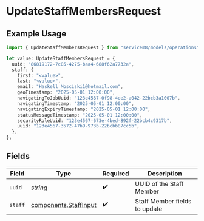 # UpdateStaffMembersRequest

## Example Usage

```typescript
import { UpdateStaffMembersRequest } from "servicem8/models/operations";

let value: UpdateStaffMembersRequest = {
  uuid: "86819172-7c85-4275-baa4-688f62a7732a",
  staff: {
    first: "<value>",
    last: "<value>",
    email: "Haskell_Mosciski1@hotmail.com",
    geoTimestamp: "2025-05-01 12:00:00",
    navigatingToJobUuid: "123e4567-0f98-4ee2-a042-22bcb3a1007b",
    navigatingTimestamp: "2025-05-01 12:00:00",
    navigatingExpiryTimestamp: "2025-05-01 12:00:00",
    statusMessageTimestamp: "2025-05-01 12:00:00",
    securityRoleUuid: "123e4567-673e-4bed-892f-22bcb4c9317b",
    uuid: "123e4567-3572-47b9-973b-22bcbb87cc5b",
  },
};
```

## Fields

| Field                                                          | Type                                                           | Required                                                       | Description                                                    |
| -------------------------------------------------------------- | -------------------------------------------------------------- | -------------------------------------------------------------- | -------------------------------------------------------------- |
| `uuid`                                                         | *string*                                                       | :heavy_check_mark:                                             | UUID of the Staff Member                                       |
| `staff`                                                        | [components.StaffInput](../../models/components/staffinput.md) | :heavy_check_mark:                                             | Staff Member fields to update                                  |